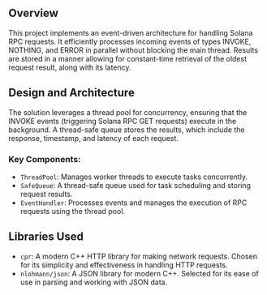 ## Overview
This project implements an event-driven architecture for handling Solana RPC requests. It efficiently processes incoming events of types INVOKE, NOTHING, and ERROR in parallel without blocking the main thread. Results are stored in a manner allowing for constant-time retrieval of the oldest request result, along with its latency.

## Design and Architecture
The solution leverages a thread pool for concurrency, ensuring that the INVOKE events (triggering Solana RPC GET requests) execute in the background. A thread-safe queue stores the results, which include the response, timestamp, and latency of each request.

### Key Components:
- `ThreadPool`: Manages worker threads to execute tasks concurrently.
- `SafeQueue`: A thread-safe queue used for task scheduling and storing request results.
- `EventHandler`: Processes events and manages the execution of RPC requests using the thread pool.

## Libraries Used
- `cpr`: A modern C++ HTTP library for making network requests. Chosen for its simplicity and effectiveness in handling HTTP requests.
- `nlohmann/json`: A JSON library for modern C++. Selected for its ease of use in parsing and working with JSON data.



